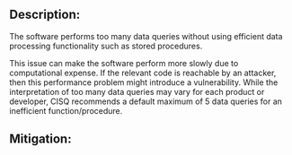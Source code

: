 ## Description:

The software performs too many data queries without using efficient data processing functionality such as stored procedures.

This issue can make the software perform more slowly due to computational expense. If the relevant code is reachable by an attacker, then this performance problem might introduce a vulnerability. While the interpretation of too many data queries may vary for each product or developer, CISQ recommends a default maximum of 5 data queries for an inefficient function/procedure.

## Mitigation:
